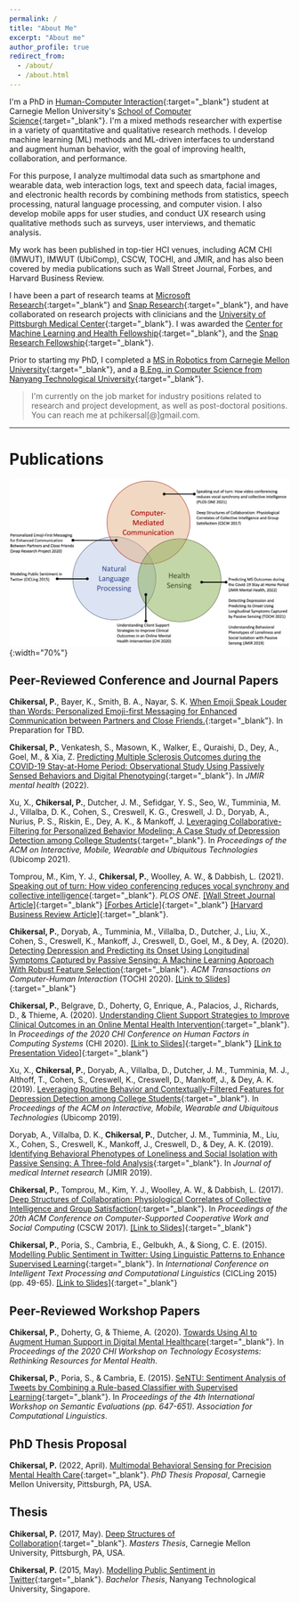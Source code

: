 ```yaml
---
permalink: /
title: "About Me"
excerpt: "About me"
author_profile: true
redirect_from: 
  - /about/
  - /about.html
---
```


I'm a PhD in [Human-Computer Interaction](https://www.hcii.cmu.edu/){:target="_blank"} student at Carnegie Mellon University's [School of Computer Science](https://www.cs.cmu.edu/){:target="_blank"}. I'm a mixed methods researcher with expertise in a variety of quantitative and qualitative research methods. I develop machine learning (ML) methods and ML-driven interfaces to understand and augment human behavior, with the goal of improving health, collaboration, and performance. 

For this purpose, I analyze multimodal data such as smartphone and wearable data, web interaction logs, text and speech data, facial images, and electronic health records by combining methods from statistics, speech processing, natural language processing, and computer vision. I also develop mobile apps for user studies, and conduct UX research using qualitative methods such as surveys, user interviews, and thematic analysis.

My work has been published in top-tier HCI venues, including ACM CHI (IMWUT), IMWUT (UbiComp), CSCW, TOCHI, and JMIR, and has also been covered by media publications such as Wall Street Journal, Forbes, and Harvard Business Review. 

I have been a part of research teams at [Microsoft Research](https://www.microsoft.com/en-us/research/){:target="_blank"} and [Snap Research](https://research.snap.com/){:target="_blank"}, and have collaborated on research projects with clinicians and the [University of Pittsburgh Medical Center](https://www.upmc.com/){:target="_blank"}. I was awarded the [Center for Machine Learning and Health Fellowship](https://www.cs.cmu.edu/cmlh/digital-health-archive/cmlh-digital-health-fellows-2017){:target="_blank"}, and the [Snap Research Fellowship](https://research.snap.com/fellowships.html){:target="_blank"}. 

Prior to starting my PhD, I completed a [MS in Robotics from Carnegie Mellon University](https://www.ri.cmu.edu/){:target="_blank"}, and a [B.Eng. in Computer Science from Nanyang Technological University](https://www.ntu.edu.sg/scse){:target="_blank"}.

> I'm currently on the job market for industry positions related to research and project development, as well as post-doctoral positions. You can reach me at pchikersal[@]gmail.com.

---

Publications
======
<!-- ![vennprojects](/images/venn_ds_ux.png){:width="60%"} -->

![vennprojects](/images/venn.png){:width="70%"}


## Peer-Reviewed Conference and Journal Papers

**Chikersal, P.**, Bayer, K., Smith, B. A., Nayar, S. K. [When Emoji Speak Louder than Words: Personalized Emoji-first Messaging for Enhanced Communication between Partners and Close Friends.](files/papers/chikersal_emochat_preprint.pdf){:target="_blank"}. In Preparation for TBD.

**Chikersal, P.**, Venkatesh, S., Masown, K., Walker, E., Quraishi, D., Dey, A., Goel, M., & Xia, Z. [Predicting Multiple Sclerosis Outcomes during the COVID-19 Stay-at-Home Period: Observational Study Using Passively Sensed Behaviors and Digital Phenotyping](files/papers/chikersal2022_jmir_ms.pdf){:target="_blank"}. In *JMIR mental health* (2022). 

Xu, X., **Chikersal, P.**, Dutcher, J. M., Sefidgar, Y. S., Seo, W., Tumminia, M. J., Villalba, D. K., Cohen, S., Creswell, K. G., Creswell, J. D., Doryab, A., Nurius, P. S., Riskin, E., Dey, A. K., & Mankoff, J. [Leveraging Collaborative-Filtering for Personalized Behavior Modeling: A Case Study of Depression Detection among College Students](files/papers/ubicomp2021.pdf){:target="_blank"}. In *Proceedings of the ACM on Interactive, Mobile, Wearable and Ubiquitous Technologies* (Ubicomp 2021).

Tomprou, M., Kim, Y. J., **Chikersal, P.**, Woolley, A. W., & Dabbish, L. (2021). [Speaking out of turn: How video conferencing reduces vocal synchrony and collective intelligence](files/papers/plosone_cistudy.pdf){:target="_blank"}. *PLOS ONE*. [\[Wall Street Journal Article\]](https://www.wsj.com/articles/videoconferences-meeting-team-collaboration-11623337038){:target="_blank"} [\[Forbes Article\]](https://www.forbes.com/sites/adigaskell/2021/04/08/are-zoom-meetings-reducing-our-collective-intelligence/?sh=1a75127a3ce0){:target="_blank"} [\[Harvard Business Review Article\]](https://hbr.org/2020/10/successful-remote-teams-communicate-in-bursts){:target="_blank"}.

**Chikersal, P.**, Doryab, A., Tumminia, M., Villalba, D., Dutcher, J., Liu, X., Cohen, S., Creswell, K., Mankoff, J., Creswell, D., Goel, M., & Dey, A. (2020). [Detecting Depression and Predicting its Onset Using Longitudinal Symptoms Captured by Passive Sensing: A Machine Learning Approach With Robust Feature Selection](files/papers/chikersal2020_tochi_dep.pdf){:target="_blank"}. *ACM Transactions on Computer-Human Interaction* (TOCHI 2020). [\[Link to Slides\]](files/ppts/dep_slides.pdf){:target="_blank"}

**Chikersal, P.**, Belgrave, D., Doherty, G, Enrique, A., Palacios, J., Richards, D., & Thieme, A. (2020). [Understanding Client Support Strategies to Improve Clinical Outcomes in an Online Mental Health Intervention](files/papers/chikersal2020_chi_msr.pdf){:target="_blank"}. In *Proceedings of the 2020 CHI Conference on Human Factors in Computing Systems* (CHI 2020). [\[Link to Slides\]](files/ppts/chi_2020_final_slides.pdf){:target="_blank"} [\[Link to Presentation Video\]](https://www.youtube.com/watch?v=SXN33drYUlA){:target="_blank"}

Xu, X., **Chikersal, P.**, Doryab, A., Villalba, D., Dutcher, J. M., Tumminia, M. J., Althoff, T., Cohen, S., Creswell, K., Creswell, D., Mankoff, J., & Dey, A. K. (2019). [Leveraging Routine Behavior and Contextually-Filtered Features for Depression Detection among College Students](files/papers/ubicomp2019.pdf){:target="_blank"}. In *Proceedings of the ACM on Interactive, Mobile, Wearable and Ubiquitous Technologies* (Ubicomp 2019).

Doryab, A., Villalba, D. K., **Chikersal, P.**, Dutcher, J. M., Tumminia, M., Liu, X., Cohen, S., Creswell, K., Mankoff, J., Creswell, D., & Dey, A. K. (2019). [Identifying Behavioral Phenotypes of Loneliness and Social Isolation with Passive Sensing: A Three-fold Analysis](files/papers/jmir2019_loneliness.pdf){:target="_blank"}. In *Journal of medical Internet research* (JMIR 2019).

**Chikersal, P.**, Tomprou, M., Kim, Y. J., Woolley, A. W., & Dabbish, L. (2017). [Deep Structures of Collaboration: Physiological Correlates of Collective Intelligence and Group Satisfaction](files/papers/chikersal2017_cscw.pdf){:target="_blank"}. In *Proceedings of the 20th ACM Conference on Computer-Supported Cooperative Work and Social Computing* (CSCW 2017). [\[Link to Slides\]](files/ppts/cscw_ppt.pdf){:target="_blank"}

**Chikersal, P.**, Poria, S., Cambria, E., Gelbukh, A., & Siong, C. E. (2015). [Modelling Public Sentiment in Twitter: Using Linguistic Patterns to Enhance Supervised Learning](files/papers/chikersal2015_cicling.pdf){:target="_blank"}. In *International Conference on Intelligent Text Processing and Computational Linguistics* (CICLing 2015) (pp. 49-65). [\[Link to Slides\]](files/ppts/cicling_ppt.pdf){:target="_blank"}

## Peer-Reviewed Workshop Papers

**Chikersal, P.**, Doherty, G, & Thieme, A. (2020). [Towards Using AI to Augment Human Support in Digital Mental Healthcare](files/papers/workshop_chi2020.pdf){:target="_blank"}. In *Proceedings of the 2020 CHI Workshop on Technology Ecosystems: Rethinking Resources for Mental Health*.

**Chikersal, P.**, Poria, S., & Cambria, E. (2015). [SeNTU: Sentiment Analysis of Tweets by Combining a Rule-based Classifier with Supervised Learning](files/papers/workshop_semeval2015.pdf){:target="_blank"}. In *Proceedings of the 4th International Workshop on Semantic Evaluations (pp. 647-651). Association for Computational Linguistics*.

## PhD Thesis Proposal

**Chikersal, P.** (2022, April). [Multimodal Behavioral Sensing for Precision Mental Health Care](files/ppts/thesis_proposal_talk.pdf){:target="_blank"}. *PhD Thesis Proposal*, Carnegie Mellon University, Pittsburgh, PA, USA.

## Thesis

**Chikersal, P.** (2017, May). [Deep Structures of Collaboration](files/reports/msthesis.pdf){:target="_blank"}. *Masters Thesis*, Carnegie Mellon University, Pittsburgh, PA, USA.

**Chikersal, P.** (2015, May). [Modelling Public Sentiment in Twitter](files/reports/bengthesis.pdf){:target="_blank"}. *Bachelor Thesis*, Nanyang Technological University, Singapore.
